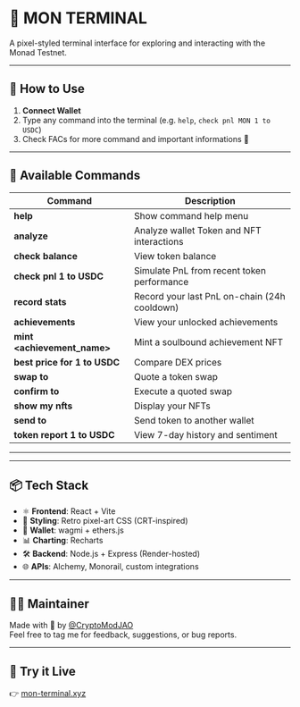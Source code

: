 # 🤖 MON TERMINAL

A pixel-styled terminal interface for exploring and interacting with the Monad Testnet.

---

## 🚀 How to Use

1. **Connect Wallet**
2. Type any command into the terminal (e.g. `help`, `check pnl MON 1 to USDC`)
3. Check FACs for more command and important informations 🤖

---

## 🧾 Available Commands

| Command                                           | Description                                 |
|--------------------------------------------------|---------------------------------------------|
| **help**                                         | Show command help menu                      |
| **analyze**                                      | Analyze wallet Token and NFT interactions   |
| **check balance <token>**                        | View token balance                          |
| **check pnl <token> 1 to USDC**                  | Simulate PnL from recent token performance  |
| **record stats**                                 | Record your last PnL on-chain (24h cooldown)|
| **achievements**                                 | View your unlocked achievements             |
| **mint <achievement_name>**                      | Mint a soulbound achievement NFT            |
| **best price for <token> 1 to USDC**             | Compare DEX prices                          |
| **swap <token> <amt> to <token>**                | Quote a token swap                          |
| **confirm <token> <amt> to <token>**             | Execute a quoted swap                       |
| **show my nfts**                                 | Display your NFTs                           |
| **send <amt> <token> to <wallet>**               | Send token to another wallet                |
| **token report <token> 1 to USDC**               | View 7-day history and sentiment            |
--------------------------------------------------------------------------------------------------

---

## 📦 Tech Stack

- ⚛️ **Frontend**: React + Vite  
- 🎨 **Styling**: Retro pixel-art CSS (CRT-inspired)  
- 🔐 **Wallet**: wagmi + ethers.js  
- 📊 **Charting**: Recharts  
- 🛠 **Backend**: Node.js + Express (Render-hosted)  
- 🌐 **APIs**: Alchemy, Monorail, custom integrations  

---

## 🧑‍💻 Maintainer

Made with 💜 by [@CryptoModJAO](https://x.com/CryptoModJAO)  
Feel free to tag me for feedback, suggestions, or bug reports.

---

## 🧪 Try it Live

👉 [mon-terminal.xyz](https://www.mon-terminal.xyz)
